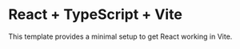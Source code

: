 # React + TypeScript + Vite

This template provides a minimal setup to get React working in Vite.



